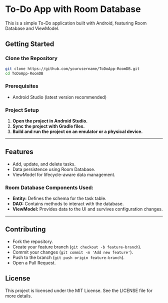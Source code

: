# To-Do App with Room Database

This is a simple To-Do application built with Android, featuring Room Database and ViewModel.

## Getting Started

### Clone the Repository
```bash
git clone https://github.com/yourusername/ToDoApp-RoomDB.git
cd ToDoApp-RoomDB
```

### Prerequisites
- Android Studio (latest version recommended)

### Project Setup

1. **Open the project in Android Studio.**
2. **Sync the project with Gradle files.**
3. **Build and run the project on an emulator or a physical device.**

---

## Features
- Add, update, and delete tasks.
- Data persistence using Room Database.
- ViewModel for lifecycle-aware data management.

### Room Database Components Used:
- **Entity:** Defines the schema for the task table.
- **DAO:** Contains methods to interact with the database.
- **ViewModel:** Provides data to the UI and survives configuration changes.

---

## Contributing
- Fork the repository.
- Create your feature branch (`git checkout -b feature-branch`).
- Commit your changes (`git commit -m 'Add new feature'`).
- Push to the branch (`git push origin feature-branch`).
- Open a Pull Request.

## License
This project is licensed under the MIT License. See the LICENSE file for more details.

